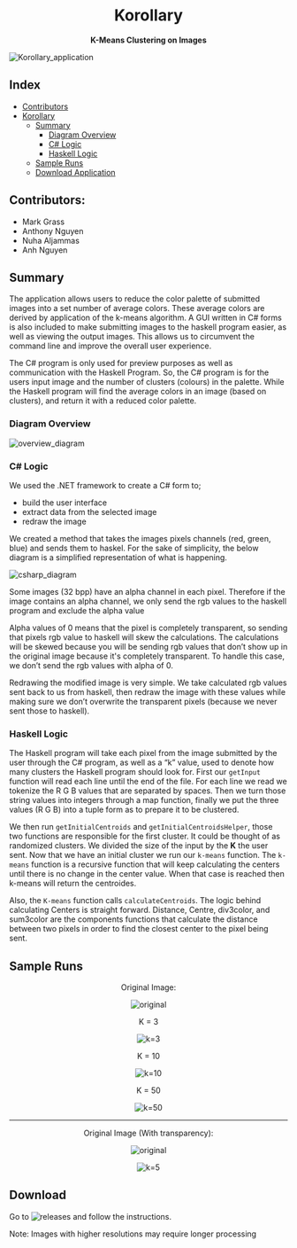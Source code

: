 <div align="center">
<h1>Korollary</h1>
<b>K-Means Clustering on Images</b>
</div>

![Korollary_application](images/overview.png)

## Index
- [Contributors](#contributors)
- [Korollary](#)
    - [Summary](#summary)
        - [Diagram Overview](#diagram-overview)
        - [C\# Logic](#c-logic)
        - [Haskell Logic](#haskell-logic)
    - [Sample Runs](#sample-runs)
    - [Download Application](#download)

## Contributors:
- Mark Grass
- Anthony Nguyen
- Nuha Aljammas
- Anh Nguyen

## Summary
The application allows users to reduce the color palette of submitted images into a set number of average colors. These average colors are derived by application of the k-means algorithm. A GUI written in C# forms is also included to make submitting images to the haskell program easier, as well as viewing the output images. This allows us to circumvent the command line and improve the overall user experience.

The C# program is only used for preview purposes as well as communication with the Haskell Program. So, the C# program is for the users input image and the number of clusters (colours) in the palette. While the Haskell program will find the average colors in an image (based on clusters), and return it with a reduced color palette.

### Diagram Overview

![overview_diagram](images/overview_diagram.png)

### C\# Logic
We used the .NET framework to create a C# form to; 
- build the user interface
- extract data from the selected image
- redraw the image

We created a method that takes the images pixels channels (red, green, blue) and sends them to haskel. For the sake of simplicity, the below diagram is a simplified representation of what is happening.

![csharp_diagram](images/csharp_diagram.png)

Some images (32 bpp) have an alpha channel in each pixel. Therefore if the image contains an alpha channel, we only send the rgb values to the haskell program and exclude the alpha value

Alpha values of 0 means that the pixel is completely transparent, so sending that pixels rgb value to haskell will skew the calculations. The calculations will be skewed because you will be sending rgb values that don’t show up in the original image because it's completely transparent. To handle this case, we don’t send the rgb values with alpha of 0.

Redrawing the modified image is very simple. We take calculated rgb values sent back to us from haskell, then redraw the image with these values while making sure we don’t overwrite the transparent pixels (because we never sent those to haskell).

### Haskell Logic

The Haskell program will take each pixel from the image submitted by the user through the C# program, as well as a “k” value, used to denote how many clusters the Haskell program should look for. First our `getInput` function will read each line until the end of the file. For each line we read we tokenize the R G B values that are separated by spaces. Then we turn those string values into integers through a map function, finally we put the three values (R G B) into a tuple form as to prepare it to be clustered. 

We then run `getInitialCentroids` and `getInitialCentroidsHelper`, those two functions are responsible for the first cluster. It could be thought of as randomized clusters. We divided the size of the input by the **K** the user sent. Now that we have an initial cluster we run our `k-means` function. The `k-means` function is a recursive function that will keep calculating the centers until there is no change in the center value. When that case is reached then k-means will return the centroides. 

Also, the `K-means` function calls `calculateCentroids`. The logic behind calculating Centers is straight forward.  Distance, Centre, div3color, and  sum3color  are the components functions that calculate the distance between two pixels in order to find the closest center to the pixel being sent. 

## Sample Runs
<div align="center">

Original Image:

![original](images/image1.jpg)

K = 3

![k=3](images/image1_k3.jpg)

K = 10

![k=10](images/image1_k10.jpg)

K = 50

![k=50](images/image1_k50.jpg)

---

Original Image (With transparency):

![original](images/image2.jpg)

![k=5](images/image2_k5)

</div>

## Download

Go to ![releases](https://github.com/AnthonyN3/k-orollary/releases) and follow the instructions.

Note: Images with higher resolutions may require longer processing